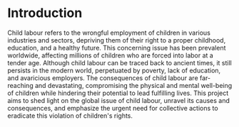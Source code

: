 # Introduction

Child labour refers to the wrongful employment of children in various industries and sectors,
depriving them of their right to a proper childhood, education, and a healthy future. 
This concerning issue has been prevalent worldwide, affecting millions of children who are forced into labor at a tender age. 
Although child labour can be traced back to ancient times, it still persists in the modern world, perpetuated by poverty,
lack of education, and avaricious employers. The consequences of child labour are far-reaching and devastating, 
compromising the physical and mental well-being of children while hindering their potential to lead fulfilling lives. 
This project aims to shed light on the global issue of child labour, unravel its causes and consequences, 
and emphasize the urgent need for collective actions to eradicate this violation of children's rights.
